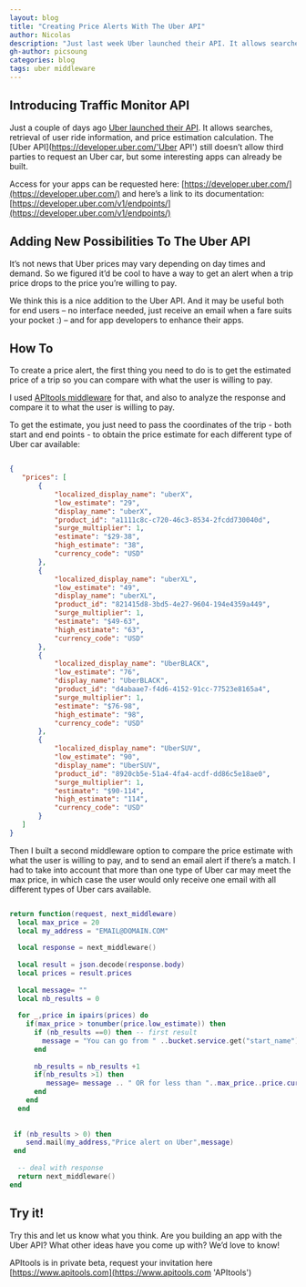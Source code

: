 ```yaml
---
layout: blog
title: "Creating Price Alerts With The Uber API"
author: Nicolas
description: "Just last week Uber launched their API. It allows searches, retrieval of user ride information, and price estimation calculation. The Uber API still doesn’t allow third parties to request an Uber car, but some interesting apps can already be built."
gh-author: picsoung
categories: blog
tags: uber middleware
---
```


## Introducing Traffic Monitor API
Just a couple of days ago [Uber launched their API](http://blog.uber.com/api 'Uber launched their API'). It allows searches, retrieval of user ride information, and price estimation calculation. The [Uber API](https://developer.uber.com/'Uber API') still doesn’t allow third parties to request an Uber car, but some interesting apps can already be built.

Access for your apps can be requested here: [https://developer.uber.com/](https://developer.uber.com/) and here’s a link to its documentation: [https://developer.uber.com/v1/endpoints/](https://developer.uber.com/v1/endpoints/)

## Adding New Possibilities To The Uber API
It’s not news that Uber prices may vary depending on day times and demand. So we figured it’d be cool to have a way to get an alert when a trip price drops to the price you’re willing to pay.

We think this is a nice addition to the Uber API. And it may be useful both for end users – no interface needed, just receive an email when a fare suits your pocket :) – and for app developers to enhance their apps.

## How To
To create a price alert, the first thing you need to do is to get the estimated price of a trip so you can compare with what the user is willing to pay. 

I used [APItools middleware](https://github.com/APItools/middleware 'APItools middleware') for that, and also to analyze the response and compare it to what the user is willing to pay.

To get the estimate, you just need to pass the coordinates of the trip - both start and end points - to obtain the price estimate for each different type of Uber car available:

```json

{
   "prices": [
       {
           "localized_display_name": "uberX",
           "low_estimate": "29",
           "display_name": "uberX",
           "product_id": "a1111c8c-c720-46c3-8534-2fcdd730040d",
           "surge_multiplier": 1,
           "estimate": "$29-38",
           "high_estimate": "38",
           "currency_code": "USD"
       },
       {
           "localized_display_name": "uberXL",
           "low_estimate": "49",
           "display_name": "uberXL",
           "product_id": "821415d8-3bd5-4e27-9604-194e4359a449",
           "surge_multiplier": 1,
           "estimate": "$49-63",
           "high_estimate": "63",
           "currency_code": "USD"
       },
       {
           "localized_display_name": "UberBLACK",
           "low_estimate": "76",
           "display_name": "UberBLACK",
           "product_id": "d4abaae7-f4d6-4152-91cc-77523e8165a4",
           "surge_multiplier": 1,
           "estimate": "$76-98",
           "high_estimate": "98",
           "currency_code": "USD"
       },
       {
           "localized_display_name": "UberSUV",
           "low_estimate": "90",
           "display_name": "UberSUV",
           "product_id": "8920cb5e-51a4-4fa4-acdf-dd86c5e18ae0",
           "surge_multiplier": 1,
           "estimate": "$90-114",
           "high_estimate": "114",
           "currency_code": "USD"
       }
   ]
}

```

Then I built a second middleware option to compare the price estimate with what the user is willing to pay, and to send an email alert if there’s a match. I had to take into account that more than one type of Uber car may meet the max price, in which case the user would only receive one email with all different types of Uber cars available.

```lua

return function(request, next_middleware)
  local max_price = 20
  local my_address = "EMAIL@DOMAIN.COM"
  
  local response = next_middleware()
  
  local result = json.decode(response.body)
  local prices = result.prices
  
  local message= ""
  local nb_results = 0
  
  for _,price in ipairs(prices) do
    if(max_price > tonumber(price.low_estimate)) then      
      if (nb_results ==0) then -- first result
        message = "You can go from " ..bucket.service.get("start_name").. " to "..bucket.service.get("end_name").. " for less than "..max_price..price.currency_code.. " on ".. price.display_name
      end 
     
      nb_results = nb_results +1
      if(nb_results >1) then
         message= message .. " OR for less than "..max_price..price.currency_code.. " on ".. price.display_name
      end
    end 
  end
  
  
 if (nb_results > 0) then
    send.mail(my_address,"Price alert on Uber",message)
 end
 
  -- deal with response
  return next_middleware()
end

```

## Try it!
Try this and let us know what you think. Are you building an app with the Uber API? What other ideas have you come up with? We’d love to know!

APItools is in private beta, request your invitation here [https://www.apitools.com](https://www.apitools.com 'APItools') 
